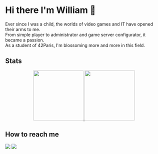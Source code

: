 # Hi there I'm William 👋

Ever since I was a child, the worlds of video games and IT have opened their arms to me.  
From simple player to administrator and game server configurator, it became a passion.  
As a student of 42Paris, I'm blossoming more and more in this field.  

## Stats

<div align="center">
  <a href="https://github.com/anuraghazra/github-readme-stats">
    <img height="160" src="https://github-readme-stats.vercel.app/api/top-langs/?username=william-dbt&layout=compact&theme=radical&hide_border=true" />
  </a>
  <a href="https://github.com/anuraghazra/github-readme-stats">
    <img height="160" src="https://github-readme-stats.vercel.app/api?username=william-dbt&show_icons=true&theme=radical&hide_border=true&count_private=false&include_all_commits=true&hide=issues,contribs" />
  </a>
</div>

## How to reach me

[<img src="https://img.shields.io/badge/LinkedIn-0077B5?style=for-the-badge&logo=linkedin&logoColor=white" />](https://www.linkedin.com/in/williamdebotte/)
[<img src="https://img.shields.io/badge/Gmail-D14836?style=for-the-badge&logo=gmail&logoColor=white" />](mailto:william.debotte.pro@gmail.com)
